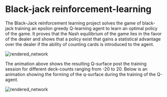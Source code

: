 # Black-jack reinforcement-learning

The Black-Jack reinforcement learning project solves the game of black-jack training an epsilon greedy Q-learning agent to learn an optimal policy of the game. It proves that the Nash equilibrium of the game lies in the favor of the dealer and shows that a policy exist that gains a statistical advantage over the dealer if the ability of counting cards is introduced to the agent.

![rendered_network](/assets/q_surface.gif)

The animation above shows the resulting Q-surface post the training session for different deck-counts ranging from -20 to 20. Below is an animation showing the forming of the q-surface during the training of the Q-agent.

![rendered_network](/assets/q_surface_training.gif)

